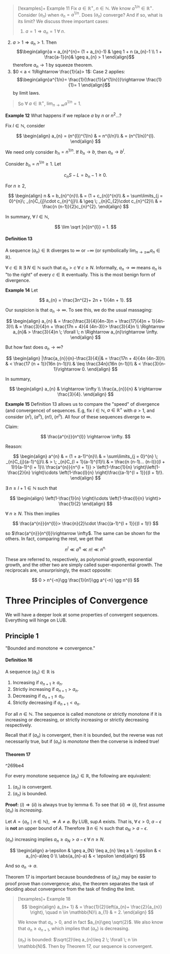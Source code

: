 >[!examples]+ Example 11
  >Fix $a \in \mathbb{R}^{+}, \; n \in \mathbb{N}$. We know $a^{1/n}\in \mathbb{R}^{+}$. Consider $(a_{n})$ when $a_{n}= a^{1/n}$. Does $(a_{n})$ converge? And if so, what is its limit? We discuss three important cases:
>1. $a = 1\Rightarrow a_{n}= 1 \; \forall \; n$.
2. $a > 1 \Rightarrow a_{n}> 1$. Then $$\begin{align}a = a_{n}^{n}= (1 + a_{n}-1) & \geq 1 + n (a_{n}-1 \\ 1 + \frac{a-1}{n}& \geq a_{n} > 1 \end{align}$$ therefore $a_{n}\rightarrow 1$ by squeeze theorem.
3. $0 < a < 1\Rightarrow \frac{1}{a}> 1$: Case 2 applies: $$\begin{align}a^{1/n}= \frac{1}{\frac{1}{a^{1/n}}}\rightarrow \frac{1}{1}= 1 \end{align}$$ by limit laws.
>
>So $\forall \; a \in \mathbb{R}^{+}$, $\lim_{n \rightarrow \infty}a^{1/n}= 1$.

**Example 12** What happens if we replace $a$ by $n$ or $n^{2}...$?

Fix $l \in \mathbb{N}$, consider

$$
\begin{align}
a_{n} = (n^{l})^{1/n} & = n^{l/n}\\
& = (n^{1/n})^{l}.
\end{align}
$$

We need only consider $b_{n}= n^{1/n}$. If $b_{n}\rightarrow b$, then $a_{n}\rightarrow b^{l}$.

Consider $b_{n}= n^{1/n}\geq 1$. Let

$$
c_{n}S-L = b_{n}-1\geq 0.
$$

For $n \geq 2$,

$$
\begin{align}
n & = b_{n}^{n}\\
& = (1 + c_{n})^{n}\\
& = \sum\limits_{j = 0}^{n}\; _{n}C_{j}\cdot c_{n}^{j}\\
& \geq \; _{n}C_{2}\cdot c_{n}^{2}\\
& = \frac{n (n-1)}{2}c_{n}^{2}.
\end{align}
$$

In summary, $\forall \; l \in \mathbb{N}$,

$$
\lim \sqrt [n]{n^{l}} = 1.
$$

#### Definition 13

A sequence $(a_{n})\in \mathbb{R}$ diverges to $\infty$  or $-\infty$ (or symbolically $\lim_{n \rightarrow \pm \infty}a_{n}\in \mathbb{R}$).

$\forall \; c \in \mathbb{R}\; \exists \; N \in \mathbb{N}$ such that $a_{n}> c\; \forall \; c\geq N$. Informally, $a_{n}\rightarrow \infty$ means $a_{n}$ is "to the right" of every $c \in \mathbb{R}$ eventually. This is the most benign form of divergence.

**Example 14** Let

$$
a_{n} = \frac{3n^{2}+ 2n + 1}{4n + 1}.
$$

Our suspicion is that $a_{n}\rightarrow \infty$. To see this, we do the usual massaging:

$$
\begin{align}
a_{n} & = \frac{\frac{3}{4}(4n-3)n + \frac{17}{4}n + 1}{4n-3}\\
& = \frac{3}{4}n + \frac{17n + 4}{4 (4n-3)}> \frac{3}{4}n \\
\Rightarrow a_{n}& > \frac{3}{4}n \; \forall \; n \Rightarrow a_{n}\rightarrow \infty.
\end{align}
$$

But how fast does $a_{n}\rightarrow \infty$?

$$
\begin{align}
|\frac{a_{n}}{n}-\frac{3}{4}|& = \frac{17n + 4}{4n (4n-3)}\\
& < \frac{17 (n + 1)}{16n (n-1)}\\
& \leq \frac{34n}{16n (n-1)}\\
& < \frac{3}{n-1}\rightarrow 0.
\end{align}
$$

In summary,

$$
\begin{align}
a_{n} & \rightarrow \infty \\
\frac{a_{n}}{n} & \rightarrow \frac{3}{4}.
\end{align}
$$

**Example 15** Definition 13 allows us to compare the "speed" of divergence (and convergence) of sequences. E.g, fix $l \in \mathbb{N}$, $a \in \mathbb{R}^{+}$ with $a > 1$, and consider $(n^{l}), \; (a^{n}), \; (n!), \; (n^{n})$. All four of these sequences diverge to $\infty$.

Claim:

$$
\frac{a^{n}}{n^{l}} \rightarrow \infty.
$$

Reason:

$$
\begin{align}
a^{n} & = (1 + a-1)^{n}\\
& = \sum\limits_{j = 0}^{n} \; _{n}C_{j}(a-1)^{j}\\
& > \; _{n}C_{l + 1}(a-1)^{l1}\\
& = \frac{n (n-1)... (n-l)}{(l + 1)!}(a-1)^{l + 1}\\
\frac{a^{n}}{n^{l + 1}} > \left(1-\frac{1}{n} \right)\left(1-\frac{2}{n} \right)\cdots \left(1-\frac{l}{n} \right)\frac{(a-1)^{l + 1}}{(l + 1)!}.
\end{align}
$$

$\exists \; n \geq l + 1 \in \mathbb{N}$ such that 

$$
\begin{align}
\left(1-\frac{1}{n} \right)\cdots \left(1-\frac{l}{n} \right)> \frac{1}{2}
\end{align}
$$

$\forall \; n \geq N$. This then implies

$$
\frac{a^{n}}{n^{l}}> \frac{n}{2}\cdot \frac{(a-1)^{l + 1}}{(l + 1)!}
$$

so $\frac{a^{n}}{n^{l}}\rightarrow \infty$. The same can be shown for the others. In fact, comparing the rest, we get that

$$
n^{l}\ll a^{n}\ll n! \ll n^{n.}
$$

These are referred to, respectively, as polynomial growth, exponential growth, and the other two are simply called super-exponential growth. The reciprocals are, unsurprisingly, the exact opposite:

$$
0 > n^{-n}\gg \frac{1}{n!}\gg a^{-n} \gg n^{l}
$$

# Three Principles of Convergence

We will have a deeper look at some properties of convergent sequences. Everything will hinge on LUB.

## Principle 1

"Bounded and monotone $\Rightarrow$ convergence."

#### Definition 16

A sequence $(a_{n})\in \mathbb{R}$ is
1. Increasing if $a_{n + 1}\geq a_{n}$.
2. Strictly increasing if $a_{n + 1}> a_{n}$.
3. Decreasing if $a_{n + 1}\leq a_{n}$.
4. Strictly decreasing if $a_{n + 1}< a_{n}$.

For all $n \in \mathbb{N}$. The sequence is called monotone or strictly monotone if it is increasing or decreasing, or strictly increasing or strictly decreasing respectively.

Recall that if $(a_{n})$ is convergent, then it is bounded, but the reverse was not necessarily true, but if $(a_{n})$ is *monotone* then the converse is indeed true!

#### Theorem 17

^269be4

For every monotone sequence $(a_{n})\in \mathbb{R}$, the following are equivalent:
1. $(a_{n})$ is convergent.
2. $(a_{n})$ is bounded.

**Proof:** $(i)\Rightarrow (ii)$ is always true by lemma 6. To see that $(ii)\Rightarrow (i)$, first assume $(a_{n})$ is *increasing*.

Let $A = \{a_{n}\mid n \in \mathbb{N} \}, \; \Rightarrow A \neq \varnothing$. By LUB, $\sup A$ exists. That is, $\forall \; \epsilon > 0, \; a-\epsilon$ is **not** an upper bound of $A$. Therefore $\exists \; n \in \mathbb{N}$ such that $a_{N}> a-\epsilon$.

$(a_{n})$ increasing implies $a_{n}\geq a_{N}> a-\epsilon \; \forall \; n \geq N$.

$$
\begin{align}
a-\epsilon & \geq a_{N} \leq a_{n} \leq a \\
-\epsilon & < a_{n}-a\leq 0 \\
\abs{a_{n}-a} & < \epsilon
\end{align}
$$

And so $a_{n}\rightarrow a$.

Theorem 17 is important because boundedness of $(a_{n})$ may be easier to proof prove than convergence; also, the theorem separates the task of deciding about convergence from the task of finding the limit.

>[!examples]+ Example 18
>$$
\begin{align}
a_{n+ 1} & = \frac{1}{2}\left(a_{n}+ \frac{2}{a_{n}} \right), \quad n \in \mathbb{N}\\
a_{1} & = 2.
\end{align}
>$$
>
>We know that $a_{n}> 0$, and in fact $a_{n}\geq \sqrt{2}$. We also know that $a_{n}\geq a_{n + 1}$, which implies that $(a_{n})$ is decreasing.
>
>$(a_{n})$ is bounded: $\sqrt{2}\leq a_{n}\leq 2 \; \forall \; n \in \mathbb{N}$. Then by Theorem 17, our sequence is convergent.